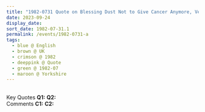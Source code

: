 ```yaml
---
title: "1982-0731 Quote on Blessing Dust Not to Give Cancer Anymore, Very Early Morning Sightseeing of Mytholmroyd and Hebden Bridge, Yorkshire, UK"
date: 2023-09-24
display_date: 
sort_date: 1982-07-31.1
permalink: /events/1982-0731-a
tags:
  - blue @ English
  - brown @ UK
  - crimson @ 1982
  - deeppink @ Quote
  - green @ 1982-07
  - maroon @ Yorkshire
---
```


<br>

<wave-list>
  <list-title color="DarkSeaGreen" width="55">Key Quotes</list-title>
  <list-item color="BlanchedAlmond" width="280"><b>Q1:</b> <i></i></list-item>
  <list-item color="Lavender" width="280"><b>Q2:</b> <i></i></list-item>
</wave-list>

<br>

<wave-list>
  <list-title color="DarkSeaGreen" width="55">Comments</list-title>
  <list-item color="BlanchedAlmond" width="280"><b>C1:</b> <i></i></list-item>
  <list-item color="Lavender" width="280"><b>C2:</b> <i></i></list-item>
</wave-list>